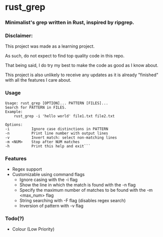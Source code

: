 # rust\_grep

### Minimalist's grep written in Rust, inspired by ripgrep.

### Disclaimer:

This project was made as a learning project.

As such, do not expect to find top quality code in this repo.

That being said, I do try my best to make the code as good as I know about.

This project is also unlikely to receive any updates as it is already "finished" with all the features I care about.

### Usage
```
Usage: rust_grep [OPTION]... PATTERN [FILES]...
Search for PATTERN in FILES.
Example:
    rust_grep -i 'hello world' file1.txt file2.txt

Options:
-i          Ignore case distinctions in PATTERN
-n          Print line number with output lines
-v          Invert match: select non-matching lines
-m <NUM>    Stop after NUM matches
-h          Print this help and exit```
```

### Features
+ Regex support
+ Customizable using command flags
    + Ignore casing with the -i flag
    + Show the line in which the match is found with the -n flag
    + Specify the maximum number of matches to be found with the -m <max\_num> flag
    + String searching with -F flag (disables regex search)
    + Inversion of pattern with -v flag

### Todo(?)
+ Colour (Low Priority)
